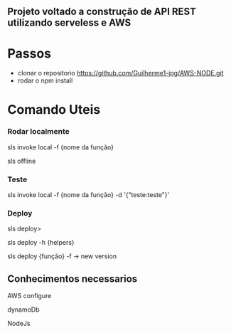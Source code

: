 ## Projeto voltado a construção de API REST utilizando serveless e AWS

# Passos

 - clonar o repositorio https://github.com/Guilherme1-jpg/AWS-NODE.git
 - rodar o npm install


<h1>Comando Uteis</h1>

<h3>Rodar localmente</h3>

<p>sls invoke local -f {nome da função}</p>
<p>sls offline</p>

<h3>Teste</h3>

<p>sls invoke local -f {nome da função} -d '{"teste:teste"}'</p>

<h3>Deploy</h3>

<p>sls deploy></p>
<p>sls deploy -h {helpers}</p>
<p>sls deploy {função} -f -> new version</p>

<h2>Conhecimentos necessarios</h2>
<p>AWS configure</p>
<p>dynamoDb</p>
<p>NodeJs</p>


